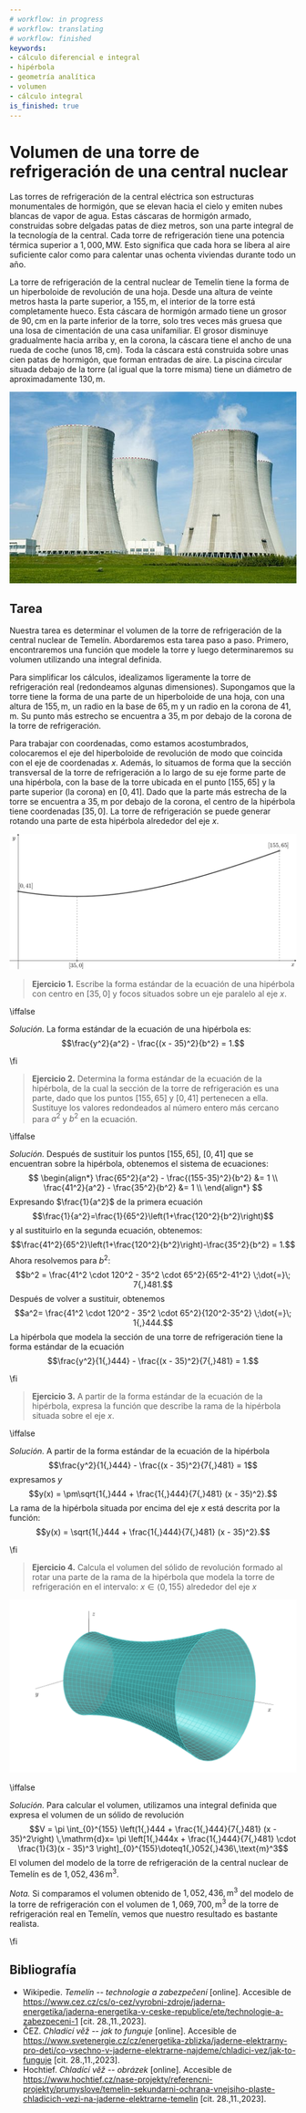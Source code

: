 ```yaml
---
# workflow: in progress
# workflow: translating
# workflow: finished
keywords:
- cálculo diferencial e integral
- hipérbola
- geometría analítica
- volumen
- cálculo integral
is_finished: true
---
```


# Volumen de una torre de refrigeración de una central nuclear

Las torres de refrigeración de la central eléctrica son estructuras monumentales de hormigón,
que se elevan hacia el cielo y emiten nubes blancas de vapor de agua.
Estas cáscaras de hormigón armado, construidas sobre delgadas patas de diez metros,
son una parte integral de la tecnología de la central.
Cada torre de refrigeración tiene una potencia térmica superior a $1{,}000,\text{MW}$.
Esto significa que cada hora se libera al aire suficiente calor
como para calentar unas ochenta viviendas durante todo un año.

La torre de refrigeración de la central nuclear de Temelín tiene la forma de un hiperboloide de revolución de una hoja.
Desde una altura de veinte metros hasta la parte superior, a $155,\text{m}$,
el interior de la torre está completamente hueco.
Esta cáscara de hormigón armado tiene un grosor de $90,\text{cm}$ en la parte inferior de la torre,
solo tres veces más gruesa que una losa de cimentación de una casa unifamiliar.
El grosor disminuye gradualmente hacia arriba y, en la corona, la cáscara tiene el ancho de una rueda de coche (unos $18,\text{cm}$).
Toda la cáscara está construida sobre unas cien patas de hormigón, que forman entradas de aire.
La piscina circular situada debajo de la torre (al igual que la torre misma) tiene un diámetro de aproximadamente $130,\text{m}$.


![Torre de refrigeración típica](00033_obr.jpeg)

## Tarea

Nuestra tarea es determinar el volumen de la torre de refrigeración de la central nuclear de Temelín.
Abordaremos esta tarea paso a paso. Primero, encontraremos una función que modele la torre
y luego determinaremos su volumen utilizando una integral definida.

Para simplificar los cálculos, idealizamos ligeramente la torre de refrigeración real (redondeamos algunas dimensiones).
Supongamos que la torre tiene la forma de una parte de un hiperboloide de una hoja, con una altura de $155,\text{m}$,
un radio en la base de $65,\text{m}$ y un radio en la corona de $41,\text{m}$.
Su punto más estrecho se encuentra a $35,\text{m}$ por debajo de la corona de la torre de refrigeración.

Para trabajar con coordenadas, como estamos acostumbrados, colocaremos el eje del hiperboloide de revolución
de modo que coincida con el eje de coordenadas $x$. Además, lo situamos de forma que la sección transversal
de la torre de refrigeración a lo largo de su eje forme parte de una hipérbola,
con la base de la torre ubicada en el punto $[155, 65]$ y la parte superior (la corona) en $[0, 41]$.
Dado que la parte más estrecha de la torre se encuentra a $35,\text{m}$ por debajo de la corona,
el centro de la hipérbola tiene coordenadas $[35, 0]$.
La torre de refrigeración se puede generar rotando una parte de esta hipérbola alrededor del eje $x$.

![Sección transversal de una torre de refrigeración horizontal. La corona de la torre está situada a la izquierda y la base a la derecha.](00033_obr_1.png)

> **Ejercicio 1.** Escribe la forma estándar de la ecuación de una hipérbola con centro en $[35, 0]$ y focos situados sobre un eje paralelo al eje $x$.

\iffalse

*Solución.* La forma estándar de la ecuación de una hipérbola es:
$$\frac{y^2}{a^2} - \frac{(x - 35)^2}{b^2} = 1.$$

\fi

> **Ejercicio 2.** Determina la forma estándar de la ecuación de la hipérbola,
de la cual la sección de la torre de refrigeración es una parte, dado que los puntos $[155, 65]$ y $[0, 41]$ pertenecen a ella.
Sustituye los valores redondeados al número entero más cercano para $a^2$ y $b^2$ en la ecuación.

\iffalse

*Solución.* Después de sustituir los puntos $[155, 65]$, $[0, 41]$ que se encuentran sobre la hipérbola, obtenemos el sistema de ecuaciones:
$$
\begin{align*}
\frac{65^2}{a^2} - \frac{(155-35)^2}{b^2} &= 1 \\
\frac{41^2}{a^2} - \frac{35^2}{b^2} &= 1 \\
\end{align*}
$$
Expresando $\frac{1}{a^2}$ de la primera ecuación
$$\frac{1}{a^2}=\frac{1}{65^2}\left(1+\frac{120^2}{b^2}\right)$$
y al sustituirlo en la segunda ecuación, obtenemos:
$$\frac{41^2}{65^2}\left(1+\frac{120^2}{b^2}\right)-\frac{35^2}{b^2} = 1.$$
Ahora resolvemos para $b^2$:
$$b^2 = \frac{41^2 \cdot 120^2 - 35^2 \cdot 65^2}{65^2-41^2} \;\dot{=}\; 7{,}481.$$
Después de volver a sustituir, obtenemos
$$a^2= \frac{41^2 \cdot 120^2 - 35^2 \cdot 65^2}{120^2-35^2} \;\dot{=}\; 1{,}444.$$
La hipérbola que modela la sección de una torre de refrigeración tiene la forma estándar de la ecuación
$$\frac{y^2}{1{,}444} - \frac{(x - 35)^2}{7{,}481} = 1.$$

\fi

> **Ejercicio 3.** A partir de la forma estándar de la ecuación de la hipérbola,
> expresa la función que describe la rama de la hipérbola situada sobre el eje $x$.

\iffalse

*Solución.* A partir de la forma estándar de la ecuación de la hipérbola
$$\frac{y^2}{1{,}444} - \frac{(x - 35)^2}{7{,}481} = 1$$
expresamos $y$
$$y(x) = \pm\sqrt{1{,}444 + \frac{1{,}444}{7{,}481} (x - 35)^2}.$$
La rama de la hipérbola situada por encima del eje $x$ está descrita por la función:
$$y(x) = \sqrt{1{,}444 + \frac{1{,}444}{7{,}481} (x - 35)^2}.$$

\fi

> **Ejercicio 4.** Calcula el volumen del sólido de revolución formado al rotar una parte de la rama de la hipérbola que modela la torre de refrigeración en el intervalo:
> $x\in\langle 0, 155\rangle$ alrededor del eje $x$

![Modelo 3D de una torre de refrigeración](00033_obr_2.png)

\iffalse

*Solución.* Para calcular el volumen, utilizamos una integral definida que expresa el volumen de un sólido de revolución
$$V = \pi \int_{0}^{155} \left(1{,}444 + \frac{1{,}444}{7{,}481} (x - 35)^2\right) \,\mathrm{d}x= \pi \left[1{,}444x + \frac{1{,}444}{7{,}481} \cdot \frac{1}{3}(x - 35)^3 \right]_{0}^{155}\doteq1{,}052{,}436\,\text{m}^3$$
El volumen del modelo de la torre de refrigeración de la central nuclear de Temelín es de $1{,}052{,}436\,\text{m}^3$.

*Nota.* Si comparamos el volumen obtenido de $1{,}052{,}436,\text{m}^3$ del modelo de la torre de refrigeración con el volumen de $1{,}069{,}700,\text{m}^3$
de la torre de refrigeración real en Temelín, vemos que nuestro resultado es bastante realista.

\fi

## Bibliografía

* Wikipedie. *Temelín -- technologie a zabezpečení* [online]. Accesible de https://www.cez.cz/cs/o-cez/vyrobni-zdroje/jaderna-energetika/jaderna-energetika-v-ceske-republice/ete/technologie-a-zabezpeceni-1 [cit. 28.\,11.\,2023].
* ČEZ. *Chladící věž -- jak to funguje* [online]. Accesible de https://www.svetenergie.cz/cz/energetika-zblizka/jaderne-elektrarny-pro-deti/co-vsechno-v-jaderne-elektrarne-najdeme/chladici-vez/jak-to-funguje [cit. 28.\,11.\,2023].
* Hochtief. *Chladící věž -- obrázek* [online]. Accesible de https://www.hochtief.cz/nase-projekty/referencni-projekty/prumyslove/temelin-sekundarni-ochrana-vnejsiho-plaste-chladicich-vezi-na-jaderne-elektrarne-temelin [cit. 28.\,11.\,2023].

